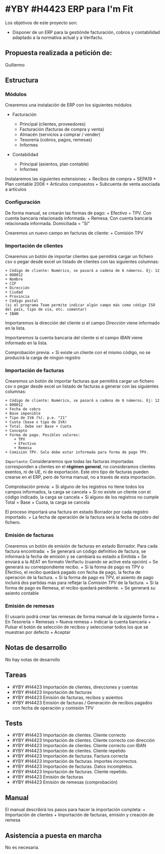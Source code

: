 # #YBY #H4423 ERP para I'm Fit

Los objetivos de este proyecto son:
+ Disponer de un ERP para la gestiónde facturación, cobros y contabilidad adaptado a la normativa actual y a Verifactu.

## Propuesta realizada a petición de:
Guillermo

## Estructura

### Módulos
Crearemos una instalación de ERP con los siguientes módulos

+ Facturación
    + Principal (clientes, proveedores)
    + Facturación (facturas de compra y venta)
    + Almacén (servicios a comprar / vender)
    + Tesorería (cobros, pagos, remesas)
    + Informes

+ Contabilidad
    + Principal (asientos, plan contable)
    + Informes

Instalaremos las siguientes extensiones:
    + Recibos de compra
    + SEPA19
    + Plan contable 2008
    + Artículos compuestos
    + Subcuenta de venta asociada a artículos

### Configuración
De forma manual, se crearán las formas de pago:
    + Efectivo
    + TPV. Con cuenta bancaria relacionada informada.
    + Remesa. Con cuenta bancaria relacionada informada. Domiciliada = "Sí"


Crearemos un nuevo campo en facturas de cliente:
    + Comisión TPV

### Importación de clientes
Crearemos un botón de importar clientes que permitirá cargar un fichero csv o pegar desde excel un listado de clientes con las siguientes columnas:

    + Código de cliente: Numérico, se pasará a cadena de 6 números. Ej: 12 > 000012
    + Nombre
    + CIF
    + Dirección
    + Ciudad
    + Provincia
    + Código postal
    (si el programa Team permite indicar algún campo más como código ISO del país, tipo de vía, etc. comentar)
    + IBAN

Importaremos la dirección del cliente si el campo _Dirección_ viene informado en la lista.

Importaremos la cuenta bancaria del cliente si el campo _IBAN_ viene informado en la lista.

Comprobación previa:
    + Si existe un cliente con el mismo código, no se producirá la carga de ningún registro

### Importación de facturas
Crearemos un botón de importar facturas que permitirá cargar un fichero csv o pegar desde excel un listado de facturas a generar con las siguientes columnas:

    + Código de cliente: Numérico, se pasará a cadena de 6 números. Ej: 12 > 000012
    + Fecha de cobro
    + Base imponible
    + Tipo de IVA (%). p.e. "21"
    + Cuota (base x tipo de IVA)
    + Total. Debe ser Base + Cuota
    + Concepto
    + Forma de pago. Posibles valores:
        + TPV
        + Efectivo
        + Remesa
    + Comisión TPV. Solo debe estar informada para forma de pago TPV.

`Importante`: Consideraremos que todas las facturas importadas corresponden a clientes en el __régimen general__, no consideramos clientes exentos, ni de UE, ni de exportación. Este otro tipo de facturas pueden crearse en el ERP, pero de forma manual, no a través de esta importación.

Comprobación previa:
    + Si alguno de los registros no tiene todos los campos informados, la carga se cancela
    + Si no existe un cliente con el código indicado, la carga se cancela
    + Si alguno de los registros no cumple Total = Base + Cuota, la carga se cancela

El proceso importará una factura en estado Borrador por cada registro importado.
    + La fecha de operación de la factura será la fecha de cobro del fichero.

### Emisión de facturas
Crearemos un botón de emisión de facturas en estado Borrador. Para cada factura encontrada:
    + Se generará un código definitivo de factura, se informará la fecha de emisión y se cambiará su estado a Emitida
    + Se enviará a la AEAT en formato Verifactu (cuando se active esta opción)
    + Se generará su correspondiente recibo.
        + Si la forma de pago es TPV o Efectivo, el recibo quedará pagado con fecha de pago, la fecha de operación de la factura.
            + Si la forma de pago es TPV, el asiento de pago incluirá dos partidas más para reflejar la _Comisión TPV_ de la factura.
        + Si la forma de pago es Remesa, el recibo quedará pendiente.
    + Se generará su asiento contable

### Emisión de remesas
El usuario podrá crear las remesas de forma manual de la siguiente forma
    + En Tesorería > Remesas > Nueva remesa
    + Indicar la cuenta bancaria
    + Pulsar el botón de selección de recibos y seleccionar todos los que se muestran por defecto
    + Aceptar


## Notas de desarrollo
No hay notas de desarrollo

## Tareas
* #YBY #H4423 Importación de clientes, direcciones y cuentas
* #YBY #H4423 Importación de facturas
* #YBY #H4423 Emisión de facturas, recibos y asientos
* #YBY #H4423 Emisión de facturas / Generación de recibos pagados con fecha de operación y comisión TPV

## Tests
* #YBY #H4423 Importación de clientes. Cliente correcto
* #YBY #H4423 Importación de clientes. Cliente correcto con dirección
* #YBY #H4423 Importación de clientes. Cliente correcto con IBAN
* #YBY #H4423 Importación de clientes. Cliente repetido
* #YBY #H4423 Importación de facturas. Factura correcta
* #YBY #H4423 Importación de facturas. Importes incorrectos.
* #YBY #H4423 Importación de facturas. Datos incompletos.
* #YBY #H4423 Importación de facturas. Cliente repetido.
* #YBY #H4423 Emisión de facturas 
* #YBY #H4423 Emisión de remesas (comprobación)

## Manual
El manual describirá los pasos para hacer la importación completa:
    + Importación de clientes
    + Importación de facturas, emisión y creación de remesa

## Asistencia a puesta en marcha
No es necesaria.
